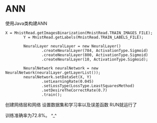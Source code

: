 # ANN
使用Java类构建ANN


    X = MnistRead.getImagesBinarization(MnistRead.TRAIN_IMAGES_FILE);
            Y = MnistRead.getLabels(MnistRead.TRAIN_LABELS_FILE);
    
            NeuralLayer neuralLayer = new NeuralLayer()
                    .createNeuralLayer(784, ActivationType.Sigmoid)
                    .createNeuralLayer(800, ActivationType.Sigmoid)
                    .createNeuralLayer(10, ActivationType.Sigmoid);
    
            NeuralNetwork neuralNetwork = new NeuralNetwork(neuralLayer.getLayerList());
            neuralNetwork.setDataSet(X, Y)
                    .setLearningRate(0.045)
                    .setLossType(LossType.LeastSquaresMethod)
                    .setDesireTheCorrectRate(0.7)
                    .train();
                    
创建网络层和网络
设置数据集和学习率以及误差函数
RUN就运行了

训练准确率为72.8%。 ^_^